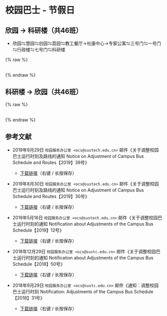 # 校园巴士 - 节假日

## 欣园 → 科研楼（共46班）

* 欣园⇋慧园⇋创园⇋荔园⇋教工餐厅→社康中心→专家公寓⇋三号门⇋一号门⇋行政楼⇋七号门⇋科研楼

{% raw %}

<div id="bus-table-hl2rb">
    <table class="dataTable" id="work-bus-hl2rb">
    </table>
</div>

<script type="text/javascript">
    var busdata_hl2rb= [
        ["07:00","",""],
        ["07:20","",""],
        ["07:40","",""],
        ["08:00","",""],
        ["08:20","",""],
        ["08:40","",""],
        ["09:00","",""],
        ["09:20","",""],
        ["09:40","",""],
        ["10:00","",""],
        ["10:20","",""],
        ["10:40","",""],
        ["11:00","",""],
        ["11:20","",""],
        ["11:40","",""],
        ["12:00","",""],
        ["12:20","",""],
        ["12:40","",""],
        ["13:00","",""],
        ["13:20","",""],
        ["13:40","",""],
        ["14:00","",""],
        ["14:20","",""],
        ["14:40","",""],
        ["15:00","",""],
        ["15:20","",""],
        ["15:40","",""],
        ["16:00","",""],
        ["16:20","",""],
        ["16:40","",""],
        ["17:00","",""],
        ["17:20","",""],
        ["17:40","",""],
        ["18:00","",""],
        ["18:20","",""],
        ["18:40","",""],
        ["19:00","",""],
        ["19:20","",""],
        ["19:40","",""],
        ["20:00","",""],
        ["20:20","",""],
        ["20:40","",""],
        ["21:00","",""],
        ["21:20","",""],
        ["21:40","",""],
        ["22:00","",""],
    ];
    var busdata_rb2hl = [
        ["07:20","",""],
        ["07:40","",""],
        ["08:00","",""],
        ["08:20","",""],
        ["08:40","",""],
        ["09:00","",""],
        ["09:20","",""],
        ["09:40","",""],
        ["10:00","",""],
        ["10:20","",""],
        ["10:40","",""],
        ["11:00","",""],
        ["11:20","",""],
        ["11:40","",""],
        ["12:00","",""],
        ["12:20","",""],
        ["12:40","",""],
        ["13:00","",""],
        ["13:20","",""],
        ["13:40","",""],
        ["14:00","",""],
        ["14:20","",""],
        ["14:40","",""],
        ["15:00","",""],
        ["15:20","",""],
        ["15:40","",""],
        ["16:00","",""],
        ["16:20","",""],
        ["16:40","",""],
        ["17:00","",""],
        ["17:20","",""],
        ["17:40","",""],
        ["18:00","",""],
        ["18:20","",""],
        ["18:40","",""],
        ["19:00","",""],
        ["19:20","",""],
        ["19:40","",""],
        ["20:00","",""],
        ["20:20","",""],
        ["20:40","",""],
        ["21:00","",""],
        ["21:20","",""],
        ["21:40","",""],
        ["22:00","",""],
        ["22:20","",""],
    ];
    function getTime(MinBefore) {
        var date = new Date();
        date.setMinutes(date.getMinutes() - MinBefore);
        var h = date.getHours();
        var hour = (h < 10) ? "0" + h : h;
        var m = date.getMinutes();
        var min = (m < 10) ? "0" + m : m;
        return hour + ":" + min;
    }
    var now_20 = getTime(20);
    var now = getTime(0);

    var now_bus_row_hl2rb = 0;
    for(var i = 0, len = busdata_hl2rb.length; i < len; i++){
        if (busdata_hl2rb[i][0] < now_20) {
            busdata_hl2rb[i][2] = "已到达";
            now_bus_row_hl2rb = i;
        }else if (busdata_hl2rb[i][0] < now) {
            busdata_hl2rb[i][2] = "在途中";
        }else{
            busdata_hl2rb[i][2] = "未发车";
        }
    }

</script>

{% endraw %}

## 科研楼 → 欣园（共46班）

{% raw %}
<div id="bus-table-rb2hl">
    <table class="dataTable" id="work-bus-rb2hl">
    </table>
</div>

<script type="text/javascript">
    var now_bus_row_rb2hl = 0;
    for(var i = 0, len = busdata_rb2hl.length; i < len; i++){
        if (busdata_rb2hl[i][0] < now_20) {
            busdata_rb2hl[i][2] = "已到达";
            now_bus_row_rb2hl = i;
        }else if (busdata_rb2hl[i][0] < now) {
            busdata_rb2hl[i][2] = "在途中";
        }else{
            busdata_rb2hl[i][2] = "未发车";
        }
    }
    
</script>
{% endraw %}


## 参考文献
* 2019年9月29日 `校园服务办公室 <ocs@sustech.edu.cn>` 邮件《关于调整校园巴士运行时刻及路线的通知 Notice on Adjustment of Campus Bus Schedule and Routes【2019】39号》
    * [下载链接](./Campus_Bus_Schedule_1939.pdf)（右键 / 长按保存）

* 2019年8月30日 `校园服务办公室 <ocs@sustech.edu.cn>` 邮件《关于调整校园巴士运行时刻及路线的通知 Notice on Adjustment of Campus Bus Schedule and Routes【2019】30号》
    * [下载链接](./Campus_Bus_Schedule_1930.pdf)（右键 / 长按保存）

* 2019年5月16日 `校园服务办公室 <ocs@sustech.edu.cn>` 邮件《关于调整校园巴士运行时刻的通知 Notification about Adjustments of the Campus Bus Schedule【2019】12号》
    * [下载链接](./Campus_Bus_Schedule_1912.pdf)（右键 / 长按保存）

* 2018年12月29日 `校园服务办公室 <ocs@sustc.edu.cn>` 邮件《关于调整校园巴士运行时刻的通知 Notification about Adjustments of the Campus Bus Schedule【2018】50号》
    * [下载链接](./Campus_Bus_Schedule_1850.pdf)（右键 / 长按保存）

* 2018年9月29日 `校园服务办公室 <ocs@sustc.edu.cn>` 邮件《通知：调整校园巴士运行时刻 Notification: Adjustments of the Campus Bus Schedule【2018】31号》
    * [下载链接](./Campus_Bus_Schedule_1831.pdf)（右键 / 长按保存）